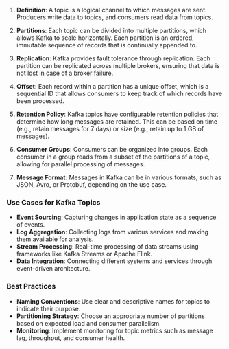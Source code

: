 
1. **Definition**: A topic is a logical channel to which messages are sent. Producers write data to topics, and consumers read data from topics.

2. **Partitions**: Each topic can be divided into multiple partitions, which allows Kafka to scale horizontally. Each partition is an ordered, immutable sequence of records that is continually appended to.

3. **Replication**: Kafka provides fault tolerance through replication. Each partition can be replicated across multiple brokers, ensuring that data is not lost in case of a broker failure.

4. **Offset**: Each record within a partition has a unique offset, which is a sequential ID that allows consumers to keep track of which records have been processed.

5. **Retention Policy**: Kafka topics have configurable retention policies that determine how long messages are retained. This can be based on time (e.g., retain messages for 7 days) or size (e.g., retain up to 1 GB of messages).

6. **Consumer Groups**: Consumers can be organized into groups. Each consumer in a group reads from a subset of the partitions of a topic, allowing for parallel processing of messages.

7. **Message Format**: Messages in Kafka can be in various formats, such as JSON, Avro, or Protobuf, depending on the use case.

### Use Cases for Kafka Topics

- **Event Sourcing**: Capturing changes in application state as a sequence of events.
- **Log Aggregation**: Collecting logs from various services and making them available for analysis.
- **Stream Processing**: Real-time processing of data streams using frameworks like Kafka Streams or Apache Flink.
- **Data Integration**: Connecting different systems and services through event-driven architecture.

### Best Practices

- **Naming Conventions**: Use clear and descriptive names for topics to indicate their purpose.
- **Partitioning Strategy**: Choose an appropriate number of partitions based on expected load and consumer parallelism.
- **Monitoring**: Implement monitoring for topic metrics such as message lag, throughput, and consumer health.